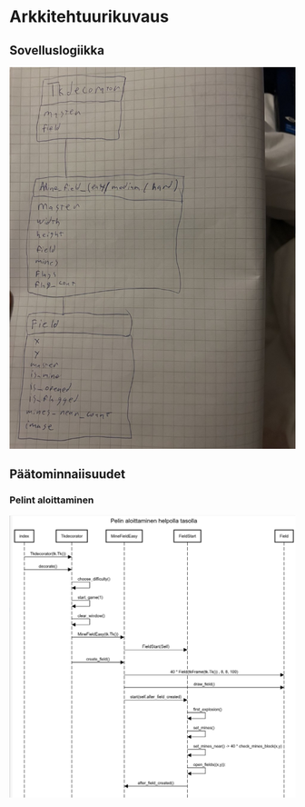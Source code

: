 # Arkkitehtuurikuvaus

## Sovelluslogiikka

![Alt text](kuvat/graph.jpeg)

## Päätominnaiisuudet

### Pelint aloittaminen
![Alt text](kuvat/Sekvenssikaavio.png)
